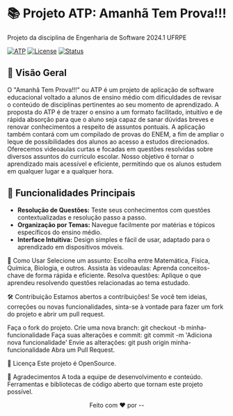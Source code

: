 # 📚 Projeto ATP: Amanhã Tem Prova!!!
Projeto da disciplina de Engenharia de Software 2024.1 UFRPE

[![ATP](https://img.shields.io/badge/EduApp-Educational-blue)]()
[![License](https://img.shields.io/badge/license-OpenSource-green)](LICENSE)
[![Status](https://img.shields.io/badge/status-Em%20Desenvolvimento-yellow)]()


## 🌟 Visão Geral

O "Amanhã Tem Prova!!!" ou ATP é um projeto de aplicação de software educacional voltado a alunos de ensino médio com dificuldades de revisar o conteúdo de disciplinas pertinentes ao seu momento de aprendizado. A proposta do ATP é de trazer o ensino a um formato facilitado, intuitívo e de rápida absorção para que o aluno seja capaz de sanar dúvidas breves e renovar conhecimentos a respeito de assuntos pontuais. A aplicação também contará com um compilado de provas do ENEM, a fim de ampliar o leque de possibilidades dos alunos ao acesso a estudos direcionados. Oferecemos videoaulas curtas e focadas em questões resolvidas sobre diversos assuntos do currículo escolar. Nosso objetivo é tornar o aprendizado mais acessível e eficiente, permitindo que os alunos estudem em qualquer lugar e a qualquer hora.

## 🎯 Funcionalidades Principais

- **Resolução de Questões:** Teste seus conhecimentos com questões contextualizadas e resolução passo a passo.
- **Organização por Temas:** Navegue facilmente por matérias e tópicos específicos do ensino médio.
- **Interface Intuitiva:** Design simples e fácil de usar, adaptado para o aprendizado em dispositivos móveis.

📱 Como Usar
Selecione um assunto: Escolha entre Matemática, Física, Química, Biologia, e outros.
Assista às videoaulas: Aprenda conceitos-chave de forma rápida e eficiente.
Resolva questões: Aplique o que aprendeu resolvendo questões relacionadas ao tema estudado.

🛠️ Contribuição
Estamos abertos a contribuições! Se você tem ideias, correções ou novas funcionalidades, sinta-se à vontade para fazer um fork do projeto e abrir um pull request.

Faça o fork do projeto.
Crie uma nova branch: git checkout -b minha-funcionalidade
Faça suas alterações e commit: git commit -m 'Adiciona nova funcionalidade'
Envie as alterações: git push origin minha-funcionalidade
Abra um Pull Request.


📄 Licença
Este projeto é OpenSource.

🙌 Agradecimentos
A toda a equipe de desenvolvimento e conteúdo.
Ferramentas e bibliotecas de código aberto que tornam este projeto possível.
<p align="center">
  <!["time"](https://drive.google.com/file/d/1F9yFoUwmQ-zz1F6yOA1DbrNaznv35chJ/view?usp=drive_link)>
</p>
<p align="center">
  Feito com ❤️ por --
</p>
